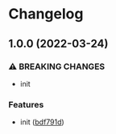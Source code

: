 # Changelog

## 1.0.0 (2022-03-24)


### ⚠ BREAKING CHANGES

* init

### Features

* init ([bdf791d](https://www.github.com/dddenis/firestore/commit/bdf791d73b22d117b40ebcd4f7cf671b58a48014))
